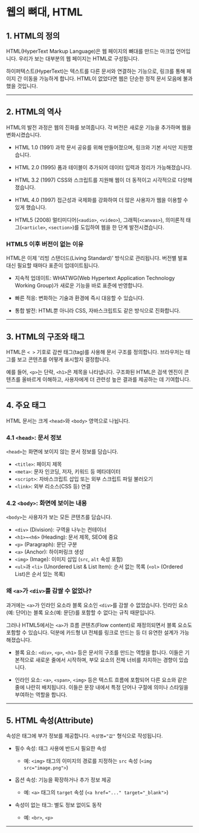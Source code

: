 # 웹의 뼈대, HTML

## 1. HTML의 정의

HTML(HyperText Markup Language)은 웹 페이지의 뼈대를 만드는 마크업 언어입니다. 우리가 보는 대부분의 웹 페이지는 HTML로 구성됩니다.

하이퍼텍스트(HyperText)는 텍스트를 다른 문서와 연결하는 기능으로, 링크를 통해 페이지 간 이동을 가능하게 합니다. HTML이 없었다면 웹은 단순한 정적 문서 모음에 불과했을 것입니다.

---

## 2. HTML의 역사

HTML의 발전 과정은 웹의 진화를 보여줍니다. 각 버전은 새로운 기능을 추가하며 웹을 변화시켰습니다.

- HTML 1.0 (1991)
  과학 문서 공유를 위해 만들어졌으며, 링크와 기본 서식만 지원했습니다.

- HTML 2.0 (1995)
  폼과 테이블이 추가되어 데이터 입력과 정리가 가능해졌습니다.

- HTML 3.2 (1997)
  CSS와 스크립트를 지원해 웹이 더 동적이고 시각적으로 다양해졌습니다.

- HTML 4.0 (1997)
  접근성과 국제화를 강화하여 더 많은 사용자가 웹을 이용할 수 있게 했습니다.

- HTML5 (2008)
  멀티미디어(`<audio>`, `<video>`), 그래픽(`<canvas>`), 의미론적 태그(`<article>`, `<section>`)를 도입하여 웹을 한 단계 발전시켰습니다.

### HTML5 이후 버전이 없는 이유

HTML은 이제 '리빙 스탠더드(Living Standard)' 방식으로 관리됩니다. 버전별 발표 대신 필요할 때마다 표준이 업데이트됩니다.

- 지속적 업데이트: WHATWG(Web Hypertext Application Technology Working Group)가 새로운 기능을 바로 표준에 반영합니다.

- 빠른 적응: 변화하는 기술과 환경에 즉시 대응할 수 있습니다.

- 통합 발전: HTML뿐 아니라 CSS, 자바스크립트도 같은 방식으로 진화합니다.

---

## 3. HTML의 구조와 태그

HTML은 `< >` 기호로 감싼 태그(tag)를 사용해 문서 구조를 정의합니다. 브라우저는 태그를 보고 콘텐츠를 어떻게 표시할지 결정합니다.

예를 들어, `<p>`는 단락, `<h1>`은 제목을 나타냅니다. 구조화된 HTML은 검색 엔진이 콘텐츠를 올바르게 이해하고, 사용자에게 더 관련성 높은 결과를 제공하는 데 기여합니다.

---

## 4. 주요 태그

HTML 문서는 크게 `<head>`와 `<body>` 영역으로 나뉩니다.

### 4.1 `<head>`: 문서 정보

`<head>`는 화면에 보이지 않는 문서 정보를 담습니다.

- `<title>`: 페이지 제목
- `<meta>`: 문자 인코딩, 저자, 키워드 등 메타데이터
- `<script>`: 자바스크립트 삽입 또는 외부 스크립트 파일 불러오기
- `<link>`: 외부 리소스(CSS 등) 연결

### 4.2 `<body>`: 화면에 보이는 내용

`<body>`는 사용자가 보는 모든 콘텐츠를 담습니다.

- `<div>` (Division): 구역을 나누는 컨테이너
- `<h1>`\~`<h6>` (Heading): 문서 제목, SEO에 중요
- `<p>` (Paragraph): 문단 구분
- `<a>` (Anchor): 하이퍼링크 생성
- `<img>` (Image): 이미지 삽입 (`src`, `alt` 속성 포함)
- `<ul>`과 `<li>` (Unordered List & List Item): 순서 없는 목록 (`<ol>` (Ordered List)은 순서 있는 목록)

### 왜 `<a>`가 `<div>`를 감쌀 수 없었나?

과거에는 `<a>`가 인라인 요소라 블록 요소인 `<div>`를 감쌀 수 없었습니다. 인라인 요소(예: 단어)는 블록 요소(예: 문단)를 포함할 수 없다는 규칙 때문입니다.

그러나 HTML5에서는 `<a>`가 흐름 콘텐츠(Flow content)로 재정의되면서 블록 요소도 포함할 수 있습니다. 덕분에 카드형 UI 전체를 링크로 만드는 등 더 유연한 설계가 가능해졌습니다.

- 블록 요소: `<div>`, `<p>`, `<h1>` 등은 문서의 구조를 만드는 역할을 합니다. 이들은 기본적으로 새로운 줄에서 시작하며, 부모 요소의 전체 너비를 차지하는 경향이 있습니다.

- 인라인 요소: `<a>`, `<span>`, `<img>` 등은 텍스트 흐름에 포함되어 다른 요소와 같은 줄에 나란히 배치됩니다. 이들은 문장 내에서 특정 단어나 구절에 의미나 스타일을 부여하는 역할을 합니다.

---

## 5. HTML 속성(Attribute)

속성은 태그에 부가 정보를 제공합니다. `속성명="값"` 형식으로 작성됩니다.

- 필수 속성: 태그 사용에 반드시 필요한 속성

  - 예: `<img>` 태그의 이미지의 경로를 지정하는 `src` 속성 (`<img src="image.png">`)

- 옵션 속성: 기능을 확장하거나 추가 정보 제공

  - 예: `<a>` 태그의 `target` 속성 (`<a href="..." target="_blank">`)

- 속성이 없는 태그: 별도 정보 없이도 동작
  - 예: `<br>`, `<p>`

---
